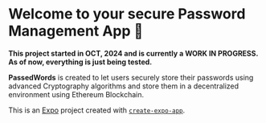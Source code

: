 # Welcome to your secure Password Management App 👋

**This project started in OCT, 2024 and is currently a WORK IN PROGRESS. As of now, everything is just being tested.**

**PassedWords** is created to let users securely store their passwords using advanced Cryptography algorithms and store them in a decentralized environment using Ethereum Blockchain.

This is an [Expo](https://expo.dev) project created with [`create-expo-app`](https://www.npmjs.com/package/create-expo-app).

